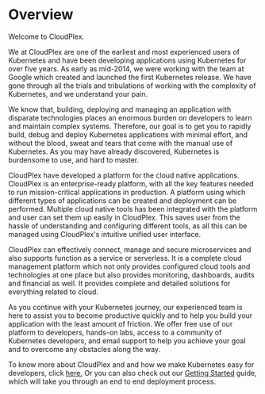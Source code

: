 # Overview

Welcome to CloudPlex.  

We at CloudPlex are one of the earliest and most experienced users of Kubernetes and have been developing applications using Kubernetes for over five years. As early as mid-2014, we were working with the team at Google which created and launched the first Kubernetes release. We have gone through all the trials and tribulations of working with the complexity of Kubernetes, and we understand your pain. 

We know that, building, deploying and managing an application with disparate technologies places an enormous burden on developers to learn and maintain complex systems. Therefore, our goal is to get you to rapidly build, debug and deploy Kubernetes applications with minimal effort, and without the blood, sweat and tears that come with the manual use of Kubernetes. As you may have already discovered, Kubernetes is burdensome to use, and hard to master. 

CloudPlex have developed a platform for the cloud native applications. CloudPlex is an enterprise-ready platform, with all the key features needed to run mission-critical applications in production. A platform using which different types of applications can be created and deployment can be performed. Multiple cloud native tools has been integrated with the platform and user can set them up easily in CloudPlex. This saves user from the hassle of understanding and configuring different tools, as all this can be managed using CloudPlex's intuitive unified user interface.

CloudPlex can effectively connect, manage and secure microservices and also supports function as a service or serverless. It is a complete cloud management platform which not only provides configured cloud tools and technologies at one place but also provides monitoring, dashboards, audits and financial as well. It provides complete and detailed solutions for everything related to cloud.

As you continue with your Kubernetes journey, our experienced team is here to assist you to become productive quickly and to help you build your application with the least amount of friction. We offer free use of our platform to developers, hands-on labs, access to a community of Kubernetes developers, and email support to help you achieve your goal and to overcome any obstacles along the way.

To know more about CloudPlex and and how we make Kubernetes easy for developers, click [here.](/pages/user-guide/overview/what-is-cloudplex/what-is-cloudplex) Or you can also check out our [Getting Started](/pages/user-guide/getting-started/getting-started) guide, which will take you through an end to end deployment process.